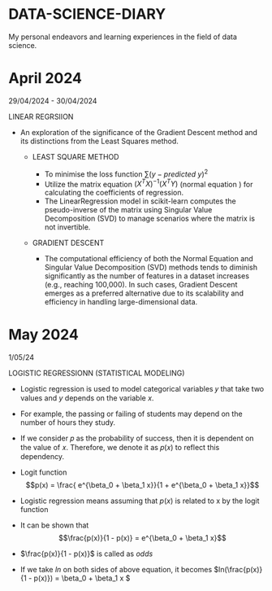 # DATA-SCIENCE-DIARY
My personal endeavors and learning experiences in the field of data science.

# April 2024
29/04/2024 - 30/04/2024

LINEAR REGRSIION
  - An exploration of the significance of the Gradient Descent method and its distinctions from the Least Squares method.
    - LEAST SQUARE METHOD
      - To minimise the loss function $\sum (y - predicted \ y )^2$
      - Utilize the matrix equation $(X^TX)^{-1}(X^TY)$ (normal equation ) for calculating the coefficients of regression.
      - The LinearRegression model in scikit-learn computes the pseudo-inverse of the matrix using Singular Value Decomposition (SVD) to manage scenarios where the matrix is not invertible.
        
    - GRADIENT DESCENT
        - The computational efficiency of both the Normal Equation and Singular Value Decomposition (SVD) methods tends to diminish significantly as the number of features in a dataset increases (e.g., reaching 100,000). In such cases, Gradient Descent emerges as a preferred alternative due to its scalability and efficiency in handling large-dimensional data.

# May 2024
1/05/24

LOGISTIC REGRESSIONN (STATISTICAL MODELING) 
  - Logistic regression is used to model categorical variables 𝑦 that take two values and $y$ depends on the variable $x$.
  - For example, the passing or failing of students may depend on the number of hours they study.
  - If we consider 𝑝 as the probability of success, then it is dependent on the value of 𝑥. Therefore, we denote it as 𝑝(𝑥) to reflect this dependency.
  - Logit function
    $$p(x) = \frac{ e^{\beta_0 + \beta_1 x}}{1 + e^{\beta_0 + \beta_1 x}}$$

  - Logistic regression means assuming that $p(x)$ is related to x by the logit function

  - It can be shown that $$\frac{p(x)}{1 - p(x)} = e^{\beta_0 + \beta_1 x}$$
  - $\frac{p(x)}{1 - p(x)}$ is called as $odds$
  - If we take $ln$ on both sides of above equation, it becomes $ln(\frac{p(x)}{1 - p(x)}) = \beta_0 + \beta_1 x $
    
    

